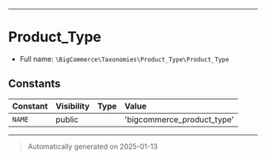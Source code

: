 ***

# Product_Type





* Full name: `\BigCommerce\Taxonomies\Product_Type\Product_Type`


## Constants

| Constant | Visibility | Type | Value |
|:---------|:-----------|:-----|:------|
|`NAME`|public| |&#039;bigcommerce_product_type&#039;|




***
> Automatically generated on 2025-01-13
